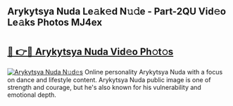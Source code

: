 ## Arykytsya Nuda Le𝚊k𝚎d N𝚞𝚍e - Part-2QU Vid𝚎o Le𝚊ks Photos MJ4ex

# <h2><a href="http://fbdqgqf.evod.top/?m=Arykytsya+Nuda">🔗 👉🔴 Arykytsya Nuda Vid𝚎o Ph𝚘t𝚘s</a></h2>

[![Arykytsya Nuda N𝚞d𝚎s](https://i.imgur.com/8V9OHl7.gif)](http://fbdqgqf.evod.top/?m=Arykytsya+Nuda)
Online personality Arykytsya Nuda with a focus on dance and lifestyle content. Arykytsya Nuda public image is one of strength and courage, but he's also known for his vulnerability and emotional depth. 
